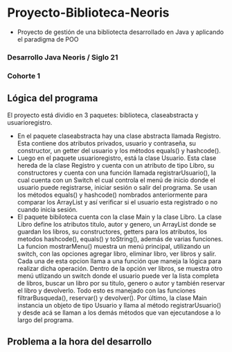 # Proyecto-Biblioteca-Neoris
- Proyecto de gestión de una bibliotecta desarrollado en Java y aplicando el paradigma de POO
### Desarrollo Java Neoris / Siglo 21 
### Cohorte 1

## Lógica del programa
El proyecto está dividio en 3 paquetes: biblioteca, claseabstracta y usuarioregistro.
- En el paquete claseabstracta hay una clase abstracta llamada Registro. Esta contiene dos atributos privados, usuario y contraseña, su constructor, un getter del usuario y los métodos equals() y hashcode(). 
- Luego en el paquete usuarioregistro, está la clase Usuario. Esta clase hereda de la clase Registro y cuenta con un atributo de tipo Libro, su constructores y cuenta con una función llamada registrarUsuario(), la cual cuenta con un Switch el cual controla el menú de inicio donde el usuario puede registrarse, iniciar sesión o salir del programa. Se usan los métodos equals() y hashcode() nombrados anteriormente para comparar los ArrayList y así verificar si el usuario esta registrado o no cuando inicia sesión.
- El paquete bibiloteca cuenta con la clase Main y la clase Libro. La clase Libro define los atributos titulo, autor y genero, un ArrayList donde se guardan los libros, su constructores, getters para los atributos, los metodos hashcode(), equals() y toString(), además de varias funciones.
  La funcion mostrarMenu() muestra un menú principal, utilizando un switch, con las opciones agregar libro, eliminar libro, ver libros y salir. Cada una de esta opcion llama a una función que maneja la lógica para realizar dicha operación. Dentro de la opción ver libros, se muestra otro menú utlizando un switch donde el usuario puede ver la lista completa de libros, buscar un libro por su titulo, genero o autor y también reservar el libro y devolverlo. Todo esto es manejado con las funciones filtrarBusqueda(), reservar() y devolver().
  Por último, la clase Main instancia un objeto de tipo Usuario y llama al método registrarUsuario() y desde acá se llaman a los demás métodos que van ejecutandose a lo largo del programa.
## Problema a la hora del desarrollo
